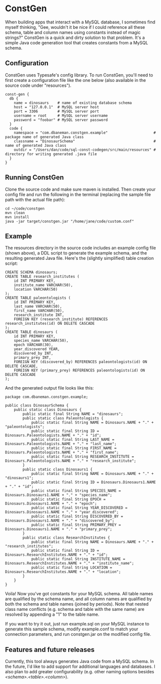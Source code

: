ConstGen
=================

When building apps that interact with a MySQL database, I sometimes find myself thinking, "Gee, wouldn't it be nice if I could reference all these schema, table and column names using constants instead of magic strings?" ConstGen is a quick and dirty solution to that problem. It's a simple Java code generation tool that creates constants from a MySQL schema. 

## Configuration
ConstGen uses Typesafe's config library. To run ConstGen, you'll need to first create a configuration file like the one below (also available in the source code under "resources").

    const-gen {
      db {
        name = dinosaurs    # name of existing database schema
        host = "127.0.0.1"  # MySQL server host
        port = 3306         # MySQL server port 
        username = root     # MySQL server username
        password = "foobar" # MySQL server password
      }
      code {
        namespace = "com.dbaneman.constgen.example"                     # package name of generated Java class
        classname = "DinosaurSchema"                                    # name of generated Java class
        outdir = "/Users/dan/code/sql-const-codegen/src/main/resources" # directory for writing generated .java file
      }
    }
  
## Running ConstGen
Clone the source code and make sure maven is installed. Then create your config file and run the following in the terminal (replacing the sample file path with the actual file path):

    cd ~/code/constgen
    mvn clean
    mvn install
    java -jar target/constgen.jar "/home/jane/code/custom.conf"

## Example
The resources directory in the source code includes an example config file (shown above), a DDL script to generate the example schema, and the resulting generated Java file. Here's the (slightly simplified) table creation script:

    CREATE SCHEMA dinosaurs;
    CREATE TABLE research_institutes (
    	id INT PRIMARY KEY,
    	institute_name VARCHAR(50),
    	location VARCHAR(50)
    );
    CREATE TABLE paleontologists (
        id INT PRIMARY KEY,
        last_name VARCHAR(50),
        first_name VARCHAR(50),
    	research_institute INT,
    	FOREIGN KEY (research_institute) REFERENCES research_institutes(id) ON DELETE CASCADE
    );
    CREATE TABLE dinosaurs (
        id INT PRIMARY KEY,
        species_name VARCHAR(50),
        epoch VARCHAR(30),
        year_discovered YEAR,
    	discovered_by INT,
    	primary_prey INT,
        FOREIGN KEY (discovered_by) REFERENCES paleontologists(id) ON DELETE CASCADE,
    	FOREIGN KEY (primary_prey) REFERENCES paleontologists(id) ON DELETE CASCADE
    );

And the generated output file looks like this: 

    package com.dbaneman.constgen.example;
    
    public class DinosaurSchema {
    	public static class Dinosaurs {
    		public static final String NAME = "dinosaurs";
    		public static class Paleontologists {
    			public static final String NAME = Dinosaurs.NAME + "." + "paleontologists";
    			public static final String ID = Dinosaurs.Paleontologists.NAME + "." + "id";
    			public static final String LAST_NAME = Dinosaurs.Paleontologists.NAME + "." + "last_name";
    			public static final String FIRST_NAME = Dinosaurs.Paleontologists.NAME + "." + "first_name";
    			public static final String RESEARCH_INSTITUTE = Dinosaurs.Paleontologists.NAME + "." + "research_institute";
    		}
    		public static class Dinosaurs1 {
    			public static final String NAME = Dinosaurs.NAME + "." + "dinosaurs1";
    			public static final String ID = Dinosaurs.Dinosaurs1.NAME + "." + "id";
    			public static final String SPECIES_NAME = Dinosaurs.Dinosaurs1.NAME + "." + "species_name";
    			public static final String EPOCH = Dinosaurs.Dinosaurs1.NAME + "." + "epoch";
    			public static final String YEAR_DISCOVERED = Dinosaurs.Dinosaurs1.NAME + "." + "year_discovered";
    			public static final String DISCOVERED_BY = Dinosaurs.Dinosaurs1.NAME + "." + "discovered_by";
    			public static final String PRIMARY_PREY = Dinosaurs.Dinosaurs1.NAME + "." + "primary_prey";
    		}
    		public static class ResearchInstitutes {
    			public static final String NAME = Dinosaurs.NAME + "." + "research_institutes";
    			public static final String ID = Dinosaurs.ResearchInstitutes.NAME + "." + "id";
    			public static final String INSTITUTE_NAME = Dinosaurs.ResearchInstitutes.NAME + "." + "institute_name";
    			public static final String LOCATION = Dinosaurs.ResearchInstitutes.NAME + "." + "location";
    		}
    	}
    }

Voila! Now you've got constants for your MySQL schema. All table names are qualified by the schema name, and all column names are qualified by both the schema and table names (joined by periods). Note that nested class name conflicts (e.g. schema and table with the same name) are resolved by appending a "1" to the table name.  

If you want to try it out, just run example.sql on your MySQL instance to generate this sample schema, modify example.conf to match your connection parameters, and run constgen.jar on the modified config file. 

## Features and future releases
Currently, this tool always generates Java code from a MySQL schema. In the future, I'd like to add support for additional languages and databases. I also plan to add greater configurability (e.g. other naming options besides _\<schema\>.\<table\>.\<column\>_).
